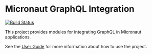 # Micronaut GraphQL Integration

[![Build Status](https://travis-ci.org/micronaut-projects/micronaut-graphql.svg?branch=master)](https://travis-ci.org/micronaut-projects/micronaut-graphql)

This project provides modules for integrating GraphQL in Micronaut applications.

See the [User Guide](https://micronaut-projects.github.io/micronaut-graphql/snapshot/guide/index.html) for
more information about how to use the project.
